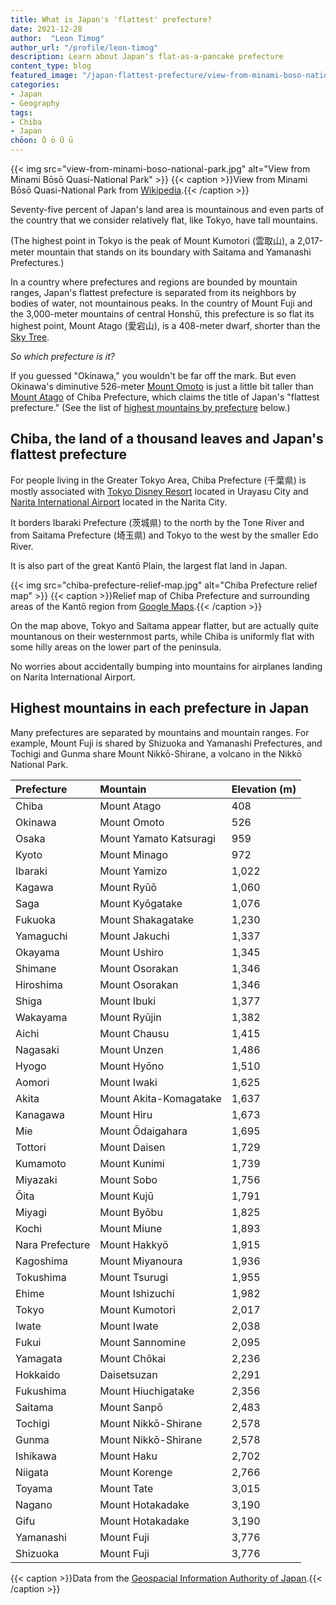```yaml
---
title: What is Japan's 'flattest' prefecture?
date: 2021-12-28
author:  "Leon Timog"
author_url: "/profile/leon-timog"
description: Learn about Japan's flat-as-a-pancake prefecture
content_type: blog
featured_image: "/japan-flattest-prefecture/view-from-minami-boso-national-park.jpg"
categories:
- Japan
- Geography
tags:
- Chiba
- Japan
chōon: Ō ō Ū ū
---
```

{{< img src="view-from-minami-boso-national-park.jpg" alt="View from Minami Bōsō Quasi-National Park" >}}
{{< caption >}}View from Minami Bōsō Quasi-National Park from [Wikipedia](https://ja.wikipedia.org/wiki/%E5%8D%83%E8%91%89%E7%9C%8C#/media/%E3%83%95%E3%82%A1%E3%82%A4%E3%83%AB:%E4%B9%9D%E5%8D%81%E4%B9%9D%E8%B0%B7_-_panoramio.jpg).{{< /caption >}}

Seventy-five percent of Japan's land area is mountainous and even parts of the country that we consider relatively flat, like Tokyo, have tall mountains.

(The highest point in Tokyo is the peak of Mount Kumotori (雲取山), a 2,017-meter mountain that stands on its boundary with Saitama and Yamanashi Prefectures.)

In a country where prefectures and regions are bounded by mountain ranges, Japan's flattest prefecture is separated from its neighbors by bodies of water, not mountainous peaks. In the country of Mount Fuji and the 3,000-meter mountains of central Honshū, this prefecture is so flat its highest point, Mount Atago (愛宕山), is a 408-meter dwarf, shorter than the [Sky Tree](https://www.tokyo-skytree.jp/en/).

*So which prefecture is it?*

If you guessed "Okinawa," you wouldn't be far off the mark. But even Okinawa's diminutive 526-meter [Mount Omoto](https://en.wikipedia.org/wiki/Mount_Omoto) is just a little bit taller than [Mount Atago](https://en.wikipedia.org/wiki/Mount_Atago_(Minamib%C5%8Ds%C5%8D,_Chiba)) of Chiba Prefecture, which claims the title of Japan's "flattest prefecture." (See the list of [highest mountains by prefecture](#highest-mountains-in-each-prefecture-in-japan) below.)


## Chiba, the land of a thousand leaves and Japan's flattest prefecture

For people living in the Greater Tokyo Area, Chiba Prefecture (千葉県) is mostly associated with [Tokyo Disney Resort](https://www.tokyodisneyresort.jp/top.html) located in Urayasu City and [Narita International Airport](https://timog.org/christmas-2021-in-narita-airport/) located in the Narita City.

It borders Ibaraki Prefecture (茨城県) to the north by the Tone River and from Saitama Prefecture (埼玉県) and Tokyo to the west by the smaller Edo River.

It is also part of the great Kantō Plain, the largest flat land in Japan.

{{< img src="chiba-prefecture-relief-map.jpg" alt="Chiba Prefecture relief map" >}}
{{< caption >}}Relief map of Chiba Prefecture and surrounding areas of the Kantō region from [Google Maps](https://www.google.com/maps).{{< /caption >}}

On the map above, Tokyo and Saitama appear flatter, but are actually quite mountanous on their westernmost parts, while Chiba is uniformly flat with some hilly areas on the lower part of the peninsula.

No worries about accidentally bumping into mountains for airplanes landing on Narita International Airport.


## Highest mountains in each prefecture in Japan

Many prefectures are separated by mountains and mountain ranges. For example, Mount Fuji is shared by Shizuoka and Yamanashi Prefectures, and Tochigi and Gunma share Mount Nikkō-Shirane, a volcano in the Nikkō National Park.

<table class="orange-table">
<thead>
<tr>
<th style="text-align:left">Prefecture</th>
<th style="text-align:left">Mountain</th>
<th style="text-align:left">Elevation (m)</th>
</tr>
</thead>
<tbody>
<tr>
<td style="text-align:left">Chiba</td>
<td style="text-align:left">Mount Atago</td>
<td style="text-align:left">408</td>
</tr>
<tr>
<td style="text-align:left">Okinawa</td>
<td style="text-align:left">Mount Omoto</td>
<td style="text-align:left">526</td>
</tr>
<tr>
<td style="text-align:left">Osaka</td>
<td style="text-align:left">Mount Yamato Katsuragi</td>
<td style="text-align:left">959</td>
</tr>
<tr>
<td style="text-align:left">Kyoto</td>
<td style="text-align:left">Mount Minago</td>
<td style="text-align:left">972</td>
</tr>
<tr>
<td style="text-align:left">Ibaraki</td>
<td style="text-align:left">Mount Yamizo</td>
<td style="text-align:left">1,022</td>
</tr>
<tr>
<td style="text-align:left">Kagawa</td>
<td style="text-align:left">Mount Ryūō</td>
<td style="text-align:left">1,060</td>
</tr>
<tr>
<td style="text-align:left">Saga</td>
<td style="text-align:left">Mount Kyōgatake</td>
<td style="text-align:left">1,076</td>
</tr>
<tr>
<td style="text-align:left">Fukuoka</td>
<td style="text-align:left">Mount Shakagatake</td>
<td style="text-align:left">1,230</td>
</tr>
<tr>
<td style="text-align:left">Yamaguchi</td>
<td style="text-align:left">Mount Jakuchi</td>
<td style="text-align:left">1,337</td>
</tr>
<tr>
<td style="text-align:left">Okayama</td>
<td style="text-align:left">Mount Ushiro</td>
<td style="text-align:left">1,345</td>
</tr>
<tr>
<td style="text-align:left">Shimane</td>
<td style="text-align:left">Mount Osorakan</td>
<td style="text-align:left">1,346</td>
</tr>
<tr>
<td style="text-align:left">Hiroshima</td>
<td style="text-align:left">Mount Osorakan</td>
<td style="text-align:left">1,346</td>
</tr>
<tr>
<td style="text-align:left">Shiga</td>
<td style="text-align:left">Mount Ibuki</td>
<td style="text-align:left">1,377</td>
</tr>
<tr>
<td style="text-align:left">Wakayama</td>
<td style="text-align:left">Mount Ryūjin</td>
<td style="text-align:left">1,382</td>
</tr>
<tr>
<td style="text-align:left">Aichi</td>
<td style="text-align:left">Mount Chausu</td>
<td style="text-align:left">1,415</td>
</tr>
<tr>
<td style="text-align:left">Nagasaki</td>
<td style="text-align:left">Mount Unzen</td>
<td style="text-align:left">1,486</td>
</tr>
<tr>
<td style="text-align:left">Hyogo</td>
<td style="text-align:left">Mount Hyōno</td>
<td style="text-align:left">1,510</td>
</tr>
<tr>
<td style="text-align:left">Aomori</td>
<td style="text-align:left">Mount Iwaki</td>
<td style="text-align:left">1,625</td>
</tr>
<tr>
<td style="text-align:left">Akita</td>
<td style="text-align:left">Mount Akita-Komagatake</td>
<td style="text-align:left">1,637</td>
</tr>
<tr>
<td style="text-align:left">Kanagawa</td>
<td style="text-align:left">Mount Hiru</td>
<td style="text-align:left">1,673</td>
</tr>
<tr>
<td style="text-align:left">Mie</td>
<td style="text-align:left">Mount Ōdaigahara</td>
<td style="text-align:left">1,695</td>
</tr>
<tr>
<td style="text-align:left">Tottori</td>
<td style="text-align:left">Mount Daisen</td>
<td style="text-align:left">1,729</td>
</tr>
<tr>
<td style="text-align:left">Kumamoto</td>
<td style="text-align:left">Mount Kunimi</td>
<td style="text-align:left">1,739</td>
</tr>
<tr>
<td style="text-align:left">Miyazaki</td>
<td style="text-align:left">Mount Sobo</td>
<td style="text-align:left">1,756</td>
</tr>
<tr>
<td style="text-align:left">Ōita</td>
<td style="text-align:left">Mount Kujū</td>
<td style="text-align:left">1,791</td>
</tr>
<tr>
<td style="text-align:left">Miyagi</td>
<td style="text-align:left">Mount Byōbu</td>
<td style="text-align:left">1,825</td>
</tr>
<tr>
<td style="text-align:left">Kochi</td>
<td style="text-align:left">Mount Miune</td>
<td style="text-align:left">1,893</td>
</tr>
<tr>
<td style="text-align:left">Nara Prefecture</td>
<td style="text-align:left">Mount Hakkyō</td>
<td style="text-align:left">1,915</td>
</tr>
<tr>
<td style="text-align:left">Kagoshima</td>
<td style="text-align:left">Mount Miyanoura</td>
<td style="text-align:left">1,936</td>
</tr>
<tr>
<td style="text-align:left">Tokushima</td>
<td style="text-align:left">Mount Tsurugi</td>
<td style="text-align:left">1,955</td>
</tr>
<tr>
<td style="text-align:left">Ehime</td>
<td style="text-align:left">Mount Ishizuchi</td>
<td style="text-align:left">1,982</td>
</tr>
<tr>
<td style="text-align:left">Tokyo</td>
<td style="text-align:left">Mount Kumotori</td>
<td style="text-align:left">2,017</td>
</tr>
<tr>
<td style="text-align:left">Iwate</td>
<td style="text-align:left">Mount Iwate</td>
<td style="text-align:left">2,038</td>
</tr>
<tr>
<td style="text-align:left">Fukui</td>
<td style="text-align:left">Mount Sannomine</td>
<td style="text-align:left">2,095</td>
</tr>
<tr>
<td style="text-align:left">Yamagata</td>
<td style="text-align:left">Mount Chōkai</td>
<td style="text-align:left">2,236</td>
</tr>
<tr>
<td style="text-align:left">Hokkaido</td>
<td style="text-align:left">Daisetsuzan</td>
<td style="text-align:left">2,291</td>
</tr>
<tr>
<td style="text-align:left">Fukushima</td>
<td style="text-align:left">Mount Hiuchigatake</td>
<td style="text-align:left">2,356</td>
</tr>
<tr>
<td style="text-align:left">Saitama</td>
<td style="text-align:left">Mount Sanpō</td>
<td style="text-align:left">2,483</td>
</tr>
<tr>
<td style="text-align:left">Tochigi</td>
<td style="text-align:left">Mount Nikkō-Shirane</td>
<td style="text-align:left">2,578</td>
</tr>
<tr>
<td style="text-align:left">Gunma</td>
<td style="text-align:left">Mount Nikkō-Shirane</td>
<td style="text-align:left">2,578</td>
</tr>
<tr>
<td style="text-align:left">Ishikawa</td>
<td style="text-align:left">Mount Haku</td>
<td style="text-align:left">2,702</td>
</tr>
<tr>
<td style="text-align:left">Niigata</td>
<td style="text-align:left">Mount Korenge</td>
<td style="text-align:left">2,766</td>
</tr>
<tr>
<td style="text-align:left">Toyama</td>
<td style="text-align:left">Mount Tate</td>
<td style="text-align:left">3,015</td>
</tr>
<tr>
<td style="text-align:left">Nagano</td>
<td style="text-align:left">Mount Hotakadake</td>
<td style="text-align:left">3,190</td>
</tr>
<tr>
<td style="text-align:left">Gifu</td>
<td style="text-align:left">Mount Hotakadake</td>
<td style="text-align:left">3,190</td>
</tr>
<tr>
<td style="text-align:left">Yamanashi</td>
<td style="text-align:left">Mount Fuji</td>
<td style="text-align:left">3,776</td>
</tr>
<tr>
<td style="text-align:left">Shizuoka</td>
<td style="text-align:left">Mount Fuji</td>
<td style="text-align:left">3,776</td>
</tr>
</tbody>
</table>

{{< caption >}}Data from the [Geospacial Information Authority of Japan](https://www.gsi.go.jp/kihonjohochousa/kihonjohochousa41196.html).{{< /caption >}}